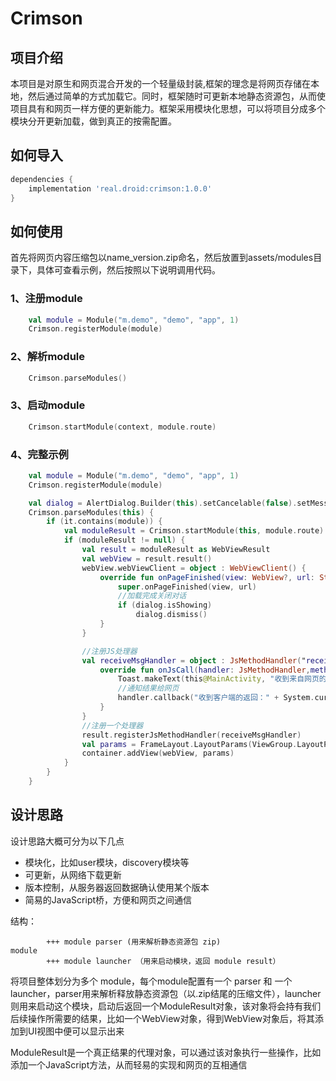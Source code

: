# Crimson

## 项目介绍

本项目是对原生和网页混合开发的一个轻量级封装,框架的理念是将网页存储在本地，然后通过简单的方式加载它。同时，框架随时可更新本地静态资源包，从而使项目具有和网页一样方便的更新能力。框架采用模块化思想，可以将项目分成多个模块分开更新加载，做到真正的按需配置。

## 如何导入

``` gradle
dependencies {
    implementation 'real.droid:crimson:1.0.0'
}
```

## 如何使用

首先将网页内容压缩包以name_version.zip命名，然后放置到assets/modules目录下，具体可查看示例，然后按照以下说明调用代码。

### 1、注册module

``` kotlin
    val module = Module("m.demo", "demo", "app", 1)
    Crimson.registerModule(module)
```

### 2、解析module

```kotlin
    Crimson.parseModules()
```

### 3、启动module

```kotlin
    Crimson.startModule(context, module.route) 
```


### 4、完整示例

```kotlin
    val module = Module("m.demo", "demo", "app", 1)
    Crimson.registerModule(module)

    val dialog = AlertDialog.Builder(this).setCancelable(false).setMessage("正在加载中...").show()
    Crimson.parseModules(this) {
        if (it.contains(module)) {
            val moduleResult = Crimson.startModule(this, module.route)
            if (moduleResult != null) {
                val result = moduleResult as WebViewResult
                val webView = result.result()
                webView.webViewClient = object : WebViewClient() {
                    override fun onPageFinished(view: WebView?, url: String?) {
                        super.onPageFinished(view, url)
                        //加载完成关闭对话
                        if (dialog.isShowing)
                            dialog.dismiss()
                    }
                }

                //注册JS处理器
                val receiveMsgHandler = object : JsMethodHandler("receiveMsg","setResult") {
                    override fun onJsCall(handler: JsMethodHandler,methodName: String, params: String) {
                        Toast.makeText(this@MainActivity, "收到来自网页的内容:$params", Toast.LENGTH_SHORT).show()
                        //通知结果给网页
                        handler.callback("收到客户端的返回：" + System.currentTimeMillis())
                    }
                }
                //注册一个处理器
                result.registerJsMethodHandler(receiveMsgHandler)
                val params = FrameLayout.LayoutParams(ViewGroup.LayoutParams.MATCH_PARENT, ViewGroup.LayoutParams.MATCH_PARENT)
                container.addView(webView, params)
            }
        }
    }
```

## 设计思路

设计思路大概可分为以下几点

+ 模块化，比如user模块，discovery模块等
+ 可更新，从网络下载更新
+ 版本控制，从服务器返回数据确认使用某个版本
+ 简易的JavaScript桥，方便和网页之间通信

结构：

``` no
        +++ module parser (用来解析静态资源包 zip)
module
        +++ module launcher （用来启动模块，返回 module result）

```

将项目整体划分为多个 module，每个module配置有一个 parser 和 一个 launcher，parser用来解析释放静态资源包（以.zip结尾的压缩文件），launcher则用来启动这个模块，启动后返回一个ModuleResult对象，该对象将会持有我们后续操作所需要的结果，比如一个WebView对象，得到WebView对象后，将其添加到UI视图中便可以显示出来

ModuleResult是一个真正结果的代理对象，可以通过该对象执行一些操作，比如添加一个JavaScript方法，从而轻易的实现和网页的互相通信